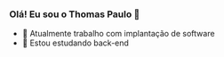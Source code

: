 ### Olá! Eu sou o Thomas Paulo 👋


- 🔭 Atualmente trabalho com implantação de software
- 🌱 Estou estudando back-end

